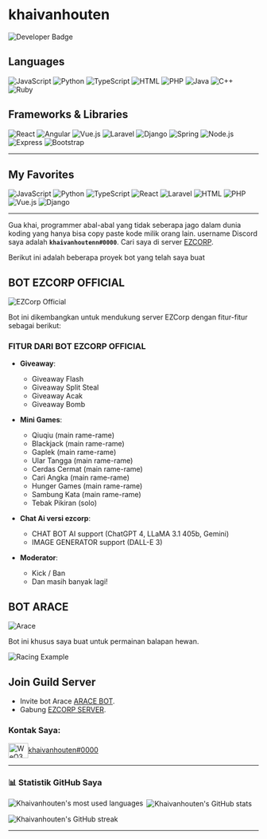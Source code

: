 # khaivanhouten

![Developer Badge](https://img.shields.io/badge/developer-discord-green)

## Languages

![JavaScript](https://img.shields.io/badge/Code-JavaScript-blue?style=flat&logo=javascript&logoColor=white)
![Python](https://img.shields.io/badge/Code-Python-blue?style=flat&logo=python&logoColor=white)
![TypeScript](https://img.shields.io/badge/Code-TypeScript-blue?style=flat&logo=typescript&logoColor=white)
![HTML](https://img.shields.io/badge/Code-HTML-blue?style=flat&logo=html5&logoColor=white)
![PHP](https://img.shields.io/badge/Code-PHP-blue?style=flat&logo=php&logoColor=white)
![Java](https://img.shields.io/badge/Code-Java-blue?style=flat&logo=java&logoColor=white)
![C++](https://img.shields.io/badge/Code-C++-blue?style=flat&logo=cplusplus&logoColor=white)
![Ruby](https://img.shields.io/badge/Code-Ruby-blue?style=flat&logo=ruby&logoColor=white)

## Frameworks & Libraries

![React](https://img.shields.io/badge/Framework-React-blue?style=flat&logo=react&logoColor=white)
![Angular](https://img.shields.io/badge/Framework-Angular-red?style=flat&logo=angular&logoColor=white)
![Vue.js](https://img.shields.io/badge/Framework-Vue.js-brightgreen?style=flat&logo=vue.js&logoColor=white)
![Laravel](https://img.shields.io/badge/Framework-Laravel-red?style=flat&logo=laravel&logoColor=white)
![Django](https://img.shields.io/badge/Framework-Django-green?style=flat&logo=django&logoColor=white)
![Spring](https://img.shields.io/badge/Framework-Spring-green?style=flat&logo=spring&logoColor=white)
![Node.js](https://img.shields.io/badge/Framework-Node.js-brightgreen?style=flat&logo=node.js&logoColor=white)
![Express](https://img.shields.io/badge/Framework-Express-blue?style=flat&logo=express&logoColor=white)
![Bootstrap](https://img.shields.io/badge/Framework-Bootstrap-purple?style=flat&logo=bootstrap&logoColor=white)

---

## My Favorites

![JavaScript](https://img.shields.io/badge/JavaScript-F7DF1E?style=for-the-badge&logo=javascript&logoColor=black)
![Python](https://img.shields.io/badge/Python-3776AB?style=for-the-badge&logo=python&logoColor=white)
![TypeScript](https://img.shields.io/badge/TypeScript-007ACC?style=for-the-badge&logo=typescript&logoColor=white)
![React](https://img.shields.io/badge/React-61DAFB?style=for-the-badge&logo=react&logoColor=black)
![Laravel](https://img.shields.io/badge/Laravel-FF2D20?style=for-the-badge&logo=laravel&logoColor=white)
![HTML](https://img.shields.io/badge/HTML-E34F26?style=for-the-badge&logo=html5&logoColor=white)
![PHP](https://img.shields.io/badge/PHP-777BB4?style=for-the-badge&logo=php&logoColor=white)
![Vue.js](https://img.shields.io/badge/Vue.js-4FC08D?style=for-the-badge&logo=vue.js&logoColor=white)
![Django](https://img.shields.io/badge/Django-092E20?style=for-the-badge&logo=django&logoColor=white)

---

Gua khai, programmer abal-abal yang tidak seberapa jago dalam dunia koding yang hanya bisa copy paste kode milik orang lain. 
username Discord saya adalah **`khaivanhoutenn#0000`**.
Cari saya di server [EZCORP](https://discord.gg/ezcorp). 

Berikut ini adalah beberapa proyek bot yang telah saya buat

## BOT EZCORP OFFICIAL

![EZCorp Official](https://cdn.discordapp.com/attachments/1237248140126457977/1268780535644164227/Screenshot_20240802-110044.jpg?ex=66adab74&is=66ac59f4&hm=e82c86ce2b4667ea788252c731c9c5f18250ccd200aa99eb8c84f1f885408b0b&)

Bot ini dikembangkan untuk mendukung server EZCorp dengan fitur-fitur sebagai berikut:

### FITUR DARI BOT EZCORP OFFICIAL

- **Giveaway**:
  - Giveaway Flash
  - Giveaway Split Steal
  - Giveaway Acak
  - Giveaway Bomb

- **Mini Games**:
  - Qiuqiu (main rame-rame)
  - Blackjack (main rame-rame)
  - Gaplek (main rame-rame)
  - Ular Tangga (main rame-rame)
  - Cerdas Cermat (main rame-rame)
  - Cari Angka (main rame-rame)
  - Hunger Games (main rame-rame)
  - Sambung Kata (main rame-rame)
  - Tebak Pikiran (solo)

- **Chat Ai versi ezcorp**:
  - CHAT BOT AI support (ChatGPT 4, LLaMA 3.1 405b, Gemini)
  - IMAGE GENERATOR support (DALL-E 3)

- **Moderator**:
  - Kick / Ban
  - Dan masih banyak lagi!

## BOT ARACE

![Arace](https://cdn.discordapp.com/attachments/1237248140126457977/1268783460189737063/Screenshot_20240802-111104.jpg?ex=66adae2d&is=66ac5cad&hm=d5fbf8793245d719b5c6a232dd69e19b9acb8b0ae669b62cc29aa483c8eeb356&)

Bot ini khusus saya buat untuk permainan balapan hewan.

![Racing Example](https://cdn.discordapp.com/attachments/1218586957425410112/1268783868614414397/Screenshot_20240802-111357.jpg?ex=66adae8f&is=66ac5d0f&hm=e855c6906d67b29855876f1ab9dc82de8db94884553f8c7a1f8a7e676294fb20&)

## Join Guild Server

- Invite bot Arace [ARACE BOT](https://discord.com/oauth2/authorize?client_id=884708266398068736).
- Gabung [EZCORP SERVER](https://discord.gg/ezcorp).

<h3 align="left">Kontak Saya:</h3>

<p align="left">
  <a href="https://discord.gg/ezcorp" target="_blank">
    <img align="center" src="https://raw.githubusercontent.com/rahuldkjain/github-profile-readme-generator/master/src/images/icons/Social/discord.svg" alt="WeQ3TpdfZM" height="30" width="40" />khaivanhouten#0000
  </a>
  <br><a href="mailto:khairilrudi1213@gmail.com"></a>
</p>

---

<h3 align="left">📊 Statistik GitHub Saya</h3>
<p><img align="left" src="https://github-readme-stats.vercel.app/api/top-langs?username=khaivanhouten&show_icons=true&locale=en&layout=compact&theme=radical" alt="Khaivanhouten's most used languages" /></p>
<p>&nbsp;<img align="center" src="https://github-readme-stats.vercel.app/api?username=khaivanhouten&show_icons=true&locale=en&theme=radical" alt="Khaivanhouten's GitHub stats" /></p>
<p><img align="center" src="https://github-readme-streak-stats.herokuapp.com/?user=khaivanhouten&theme=radical" alt="Khaivanhouten's GitHub streak" /></p>

---
